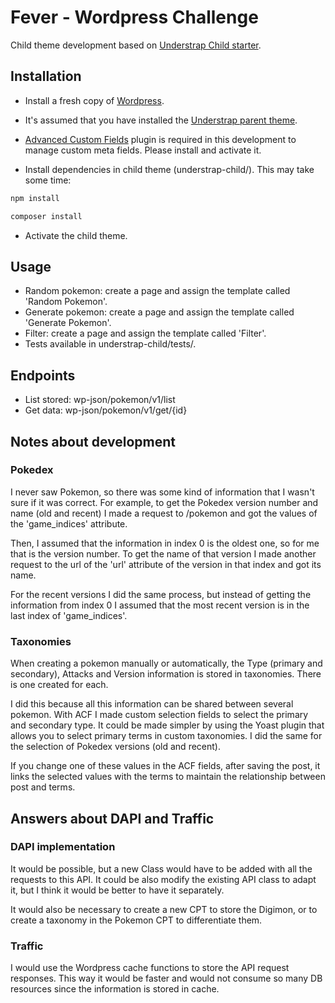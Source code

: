 # Fever - Wordpress Challenge

Child theme development based on [Understrap Child starter](https://docs.understrap.com/#/understrap-child/).

## Installation

- Install a fresh copy of [Wordpress](https://wordpress.org/download/).
- It's assumed that you have installed the [Understrap parent theme](https://understrap.com/).
- [Advanced Custom Fields](https://www.advancedcustomfields.com/) plugin is required in this development to manage custom meta fields. Please install and activate it.

- Install dependencies in child theme (understrap-child/). This may take some time:

```bash
npm install
```

```bash
composer install
```
- Activate the child theme.

## Usage

- Random pokemon: create a page and assign the template called 'Random Pokemon'.
- Generate pokemon: create a page and assign the template called 'Generate Pokemon'.
- Filter: create a page and assign the template called 'Filter'.
- Tests available in understrap-child/tests/.

## Endpoints
- List stored: wp-json/pokemon/v1/list
- Get data: wp-json/pokemon/v1/get/{id}

## Notes about development
### Pokedex
I never saw Pokemon, so there was some kind of information that I wasn't sure if it was correct. For example, to get the Pokedex version number and name (old and recent) I made a request to /pokemon and got the values of the 'game_indices' attribute.

Then, I assumed that the information in index 0 is the oldest one, so for me that is the version number. To get the name of that version I made another request to the url of the 'url' attribute of the version in that index and got its name.

For the recent versions I did the same process, but instead of getting the information from index 0 I assumed that the most recent version is in the last index of 'game_indices'.

### Taxonomies
When creating a pokemon manually or automatically, the Type (primary and secondary), Attacks and Version information is stored in taxonomies. There is one created for each. 

I did this because all this information can be shared between several pokemon.
With ACF I made custom selection fields to select the primary and secondary type. It could be made simpler by using the Yoast plugin that allows you to select primary terms in custom taxonomies. I did the same for the selection of Pokedex versions (old and recent).

If you change one of these values in the ACF fields, after saving the post, it links the selected values with the terms to maintain the relationship between post and terms.

## Answers about DAPI and Traffic
### DAPI implementation
It would be possible, but a new Class would have to be added with all the requests to this API. It could be also modify the existing API class to adapt it, but I think it would be better to have it separately.

It would also be necessary to create a new CPT to store the Digimon, or to create a taxonomy in the Pokemon CPT to differentiate them.

### Traffic
I would use the Wordpress cache functions to store the API request responses. This way it would be faster and would not consume so many DB resources since the information is stored in cache.